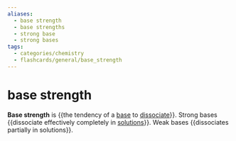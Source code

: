 ```yaml
---
aliases:
  - base strength
  - base strengths
  - strong base
  - strong bases
tags:
  - categories/chemistry
  - flashcards/general/base_strength
---
```


# base strength

__Base strength__ is {{the tendency of a [base](base.md) to [dissociate](dissociation%20(chemistry).md)}}. Strong bases {{dissociate effectively completely in [solutions](solution%20(chemistry).md)}}. Weak bases {{dissociates partially in solutions}}. <!--SR:!2024-01-13,221,310!2024-02-21,255,330!2023-06-26,70,310-->
